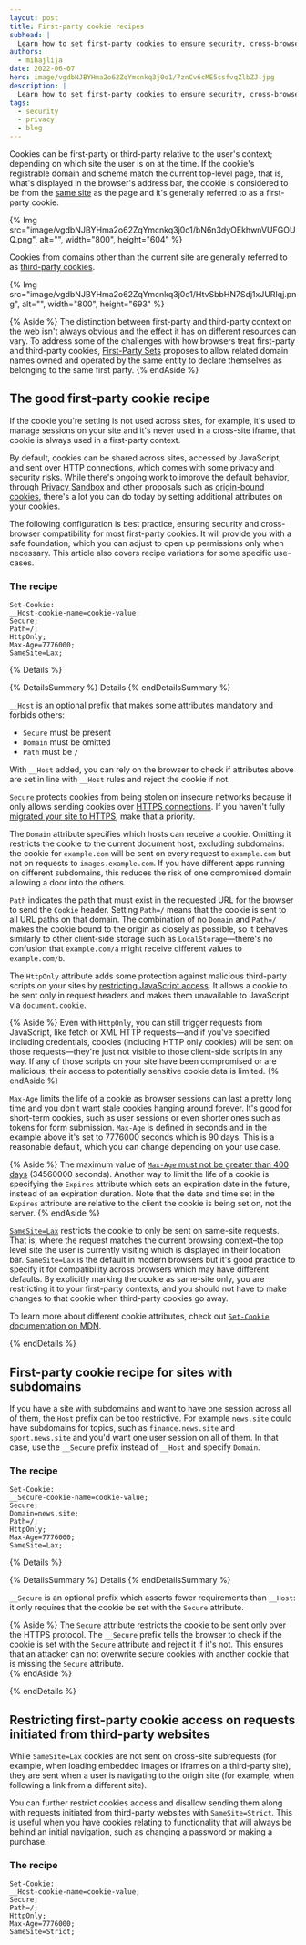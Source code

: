 ```yaml
---
layout: post
title: First-party cookie recipes
subhead: |
  Learn how to set first-party cookies to ensure security, cross-browser compatibility, and minimize chances of breakage once third-party cookies are phased out.
authors:
  - mihajlija
date: 2022-06-07
hero: image/vgdbNJBYHma2o62ZqYmcnkq3j0o1/7znCv6cME5csfvqZlbZJ.jpg
description: |
  Learn how to set first-party cookies to ensure security, cross-browser compatibility, and minimize chances of breakage once third-party cookies are phased out.
tags:
  - security
  - privacy
  - blog
---
```



Cookies can be first-party or third-party relative to the user's context; depending on which site the user is on at the time. If the cookie's registrable domain and scheme match the current top-level page, that is, what's displayed in the browser's address bar, the cookie is considered to be from the [same site](/same-site-same-origin/) as the page and it's generally referred to as a first-party cookie.

{% Img src="image/vgdbNJBYHma2o62ZqYmcnkq3j0o1/bN6n3dyOEkhwnVUFGOUQ.png", alt="", width="800", height="604" %}

Cookies from domains other than the current site are generally referred to as [third-party cookies](/samesite-cookie-recipes/#use-cases-for-cross-site-or-third-party-cookies).

{% Img src="image/vgdbNJBYHma2o62ZqYmcnkq3j0o1/HtvSbbHN7Sdj1xJURIqj.png", alt="", width="800", height="693" %}

{% Aside %}
The distinction between first-party and third-party context on the web isn't always obvious and the effect it has on different resources can vary. To address some of the challenges with how browsers treat first-party and third-party cookies, [First-Party Sets](https://developer.chrome.com/docs/privacy-sandbox/first-party-sets/) proposes to allow related domain names owned and operated by the same entity to declare themselves as belonging to the same first party.
{% endAside %}

## The good first-party cookie recipe

If the cookie you're setting is not used across sites, for example, it's used to manage sessions on your site and it's never used in a cross-site iframe, that cookie is always used in a first-party context.

By default, cookies can be shared across sites, accessed by JavaScript, and sent over HTTP connections, which comes with some privacy and security risks. While there's ongoing work to improve the default behavior, through [Privacy Sandbox](https://developer.chrome.com/docs/privacy-sandbox/) and other proposals such as [origin-bound cookies](https://github.com/sbingler/Origin-Bound-Cookies), there's a lot you can do today by setting additional attributes on your cookies.

The following configuration is best practice, ensuring security and cross-browser compatibility for most first-party cookies. It will provide you with a safe foundation, which you can adjust to open up permissions only when necessary. This article also covers recipe variations for some specific use-cases.

### The recipe

```text
Set-Cookie:
__Host-cookie-name=cookie-value;
Secure;
Path=/;
HttpOnly;
Max-Age=7776000;
SameSite=Lax;
```

{% Details %}

{% DetailsSummary %}
Details
{% endDetailsSummary %}

`__Host` is an optional prefix that makes some attributes mandatory and forbids others:

-   `Secure` must be present
-   `Domain` must be omitted
-   `Path` must be `/`

With `__Host` added, you can rely on the browser to check if attributes above are set in line with `__Host` rules and reject the cookie if not.

`Secure` protects cookies from being stolen on insecure networks because it only allows sending cookies over [HTTPS connections](/why-https-matters/). If you haven't fully [migrated your site to HTTPS](/why-https-matters/), make that a priority.

The `Domain` attribute specifies which hosts can receive a cookie. Omitting it restricts the cookie to the current document host, excluding subdomains: the cookie for `example.com` will be sent on every request to `example.com` but not on requests to `images.example.com`. If you have different apps running on different subdomains, this reduces the risk of one compromised domain allowing a door into the others.

`Path` indicates the path that must exist in the requested URL for the browser to send the `Cookie` header. Setting ``Path=/`` means that the cookie is sent to all URL paths on that domain. The combination of no `Domain` and `Path=/` makes the cookie bound to the origin as closely as possible, so it behaves similarly to other client-side storage such as `LocalStorage`—there's no confusion that `example.com/a` might receive different values to `example.com/b`.

The `HttpOnly` attribute adds some protection against malicious third-party scripts on your sites by [restricting JavaScript access](https://developer.mozilla.org/docs/Web/HTTP/Cookies#restrict_access_to_cookies). It allows a cookie to be sent only in request headers and makes them unavailable to JavaScript via `document.cookie`.

{% Aside %}
Even with `HttpOnly`, you can still trigger requests from JavaScript, like fetch or XML HTTP requests⁠—and if you've specified including credentials, cookies (including HTTP only cookies) will be sent⁠ on those requests—they're just not visible to those client-side scripts in any way. If any of those scripts on your site have been compromised or are malicious, their access to potentially sensitive cookie data is limited.
{% endAside %}

`Max-Age` limits the life of a cookie as browser sessions can last a pretty long time and you don't want stale cookies hanging around forever. It's good for short-term cookies, such as user sessions or even shorter ones such as tokens for form submission. `Max-Age` is defined in seconds and in the example above it's set to 7776000 seconds which is 90 days. This is a reasonable default, which you can change depending on your use case.

{% Aside %}
The maximum value of [`Max-Age` must not be greater than 400 days](https://httpwg.org/http-extensions/draft-ietf-httpbis-rfc6265bis.html#name-the-max-age-attribute) (34560000 seconds).  Another way to limit the life of a cookie is specifying the `Expires` attribute which sets an expiration date in the future, instead of an expiration duration. Note that the date and time set in the `Expires` attribute are relative to the client the cookie is being set on, not the server.
{% endAside %}

[`SameSite=Lax`](https://developer.mozilla.org/docs/Web/HTTP/Headers/Set-Cookie/SameSite#lax) restricts the cookie to only be sent on same-site requests. That is, where the request matches the current browsing context–the top level site the user is currently visiting which is displayed in their location bar. `SameSite=Lax` is the default in modern browsers but it's good practice to specify it for compatibility across browsers which may have different defaults. By explicitly marking the cookie as same-site only, you are restricting it to your first-party contexts, and you should not have to make changes to that cookie when third-party cookies go away.

To learn more about different cookie attributes, check out [`Set-Cookie` documentation on MDN](https://developer.mozilla.org/docs/Web/HTTP/Headers/Set-Cookie).

{% endDetails %}


## First-party cookie recipe for sites with subdomains

If you have a site with subdomains and want to have one session across all of them, the `Host` prefix can be too restrictive. For example `news.site` could have subdomains for topics, such as `finance.news.site` and `sport.news.site` and you'd want one user session on all of them. In that case, use the `__Secure` prefix instead of `__Host` and specify `Domain`.

### The recipe

```text
Set-Cookie:
__Secure-cookie-name=cookie-value;
Secure;
Domain=news.site;
Path=/;
HttpOnly;
Max-Age=7776000;
SameSite=Lax;
```

{% Details %}

{% DetailsSummary %}
Details
{% endDetailsSummary %}

`__Secure` is an optional prefix which asserts fewer requirements than `__Host`: it only requires that the cookie be set with the `Secure` attribute.

{% Aside %}
The `Secure` attribute restricts the cookie to be sent only over the HTTPS protocol. The `__Secure` prefix tells the browser to check if the cookie is set with the `Secure` attribute and reject it if it's not. This ensures that an attacker can not overwrite secure cookies with another cookie that is missing the `Secure` attribute.\
{% endAside %}

{% endDetails %}


## Restricting first-party cookie access on requests initiated from third-party websites

While `SameSite=Lax` cookies are not sent on cross-site subrequests (for example, when loading embedded images or iframes on a third-party site), they are sent when a user is navigating to the origin site (for example, when following a link from a different site).

You can further restrict cookies access and disallow sending them along with requests initiated from third-party websites with `SameSite=Strict`. This is useful when you have cookies relating to functionality that will always be behind an initial navigation, such as changing a password or making a purchase.

### The recipe

```text
Set-Cookie:
__Host-cookie-name=cookie-value;
Secure;
Path=/;
HttpOnly;
Max-Age=7776000;
SameSite=Strict;
```